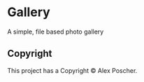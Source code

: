 # Gallery
A simple, file based photo gallery
## Copyright
This project has a Copyright &copy; Alex Poscher.
